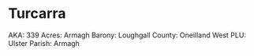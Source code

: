 # Turcarra

AKA: 339
Acres: Armagh
Barony: Loughgall
County: Oneilland West
PLU: Ulster
Parish: Armagh